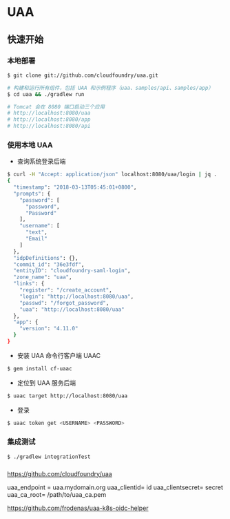 # UAA

## 快速开始

### 本地部署

```bash
$ git clone git://github.com/cloudfoundry/uaa.git

# 构建和运行所有组件，包括 UAA 和示例程序（uaa、samples/api、samples/app）
$ cd uaa && ./gradlew run

# Tomcat 会在 8080 端口启动三个应用
# http://localhost:8080/uaa
# http://localhost:8080/app
# http://localhost:8080/api
```

### 使用本地 UAA

* 查询系统登录后端

```bash
$ curl -H "Accept: application/json" localhost:8080/uaa/login | jq .
{
  "timestamp": "2018-03-13T05:45:01+0800",
  "prompts": {
    "password": [
      "password",
      "Password"
    ],
    "username": [
      "text",
      "Email"
    ]
  },
  "idpDefinitions": {},
  "commit_id": "36e3fdf",
  "entityID": "cloudfoundry-saml-login",
  "zone_name": "uaa",
  "links": {
    "register": "/create_account",
    "login": "http://localhost:8080/uaa",
    "passwd": "/forgot_password",
    "uaa": "http://localhost:8080/uaa"
  },
  "app": {
    "version": "4.11.0"
  }
}
```

* 安装 UAA 命令行客户端 UAAC

```bash
$ gem install cf-uaac
```

* 定位到 UAA 服务后端

```bash
$ uaac target http://localhost:8080/uaa
```

* 登录

```bash
$ uaac token get <USERNAME> <PASSWORD>
```

### 集成测试

```bash
$ ./gradlew integrationTest
```


### 



https://github.com/cloudfoundry/uaa


uaa_endpoint = uaa.mydomain.org
uaa_clientid= id
uaa_clientsecret= secret
uaa_ca_root= /path/to/uaa_ca.pem



https://github.com/frodenas/uaa-k8s-oidc-helper